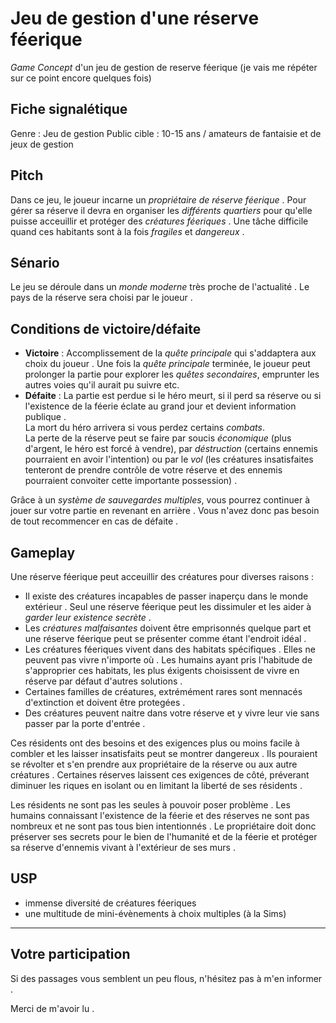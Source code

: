 # Jeu de gestion d'une réserve féerique
*Game Concept* d'un jeu de gestion de reserve féerique (je vais me répéter sur ce point encore quelques fois)
## Fiche signalétique
Genre : Jeu de gestion
Public cible : 10-15 ans / amateurs de fantaisie et de jeux de gestion

## Pitch
Dans ce jeu, le joueur incarne un *propriétaire de réserve féerique* .
Pour gérer sa réserve il devra en organiser les *différents quartiers* pour qu'elle puisse acceuillir et protéger des *créatures féeriques* .
Une tâche difficile quand ces habitants sont à la fois *fragiles* et *dangereux* .

## Sénario
Le jeu se déroule dans un *monde moderne* très proche de l'actualité .
Le pays de la réserve sera choisi par le joueur .

## Conditions de victoire/défaite
- **Victoire** : Accomplissement de la *quête principale* qui s'addaptera aux choix du joueur . Une fois la *quête principale* terminée, le joueur peut prolonger la partie pour explorer les *quêtes secondaires*, emprunter les autres voies qu'il aurait pu suivre etc.
- **Défaite** : La partie est perdue si le héro meurt, si il perd sa réserve ou si l'existence de la féerie éclate au grand jour et devient information publique .<br>
La mort du héro arrivera si vous perdez certains *combats*.<br>
La perte de la réserve peut se faire par soucis *économique* (plus d'argent, le héro est forcé à vendre), par *déstruction* (certains ennemis pourraient en avoir l'intention) ou par le *vol* (les créatures insatisfaites tenteront de prendre contrôle de votre réserve et des ennemis pourraient convoiter cette importante possession) .

Grâce à un *système de sauvegardes multiples*, vous pourrez continuer à jouer sur votre partie en revenant en arrière . Vous n'avez donc pas besoin de tout recommencer en cas de défaite .

## Gameplay
Une réserve féerique peut acceuillir des créatures pour diverses raisons :
- Il existe des créatures incapables de passer inaperçu dans le monde extérieur . Seul une réserve féerique peut les dissimuler et les aider à *garder leur existence secrète* .
- Les *créatures malfaisantes* doivent être emprisonnés quelque part et une réserve féerique peut se présenter comme étant l'endroit idéal .
- Les créatures féeriques vivent dans des habitats spécifiques . Elles ne peuvent pas vivre n'importe où . Les humains ayant pris l'habitude de s'approprier ces habitats, les plus éxigents choisissent de vivre en réserve par défaut d'autres solutions .
- Certaines familles de créatures, extrémément rares sont mennacés d'extinction et doivent être protegées .
- Des créatures peuvent naitre dans votre réserve et y vivre leur vie sans passer par la porte d'entrée .

Ces résidents ont des besoins et des exigences plus ou moins facile à combler et les laisser insatisfaits peut se montrer dangereux .
Ils pouraient se révolter et s'en prendre aux propriétaire de la réserve ou aux autre créatures .
Certaines réserves laissent ces exigences de côté, préverant diminuer les riques en isolant ou en limitant la liberté de ses résidents .

Les résidents ne sont pas les seules à pouvoir poser problème .
Les humains connaissant l'existence de la féerie et des réserves ne sont pas nombreux et ne sont pas tous bien intentionnés .
Le propriétaire doit donc préserver ses secrets pour le bien de l'humanité et de la féerie et protéger sa réserve d'ennemis vivant à l'extérieur de ses murs .

## USP
- immense diversité de créatures féeriques
- une multitude de mini-évènements à choix multiples (à la Sims)
*****
## Votre participation
Si des passages vous semblent un peu flous, n'hésitez pas à m'en informer .

Merci de m'avoir lu .
